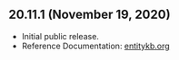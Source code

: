 ## 20.11.1 (November 19, 2020)

* Initial public release.
* Reference Documentation: [entitykb.org](http://www.entitykb.org)
